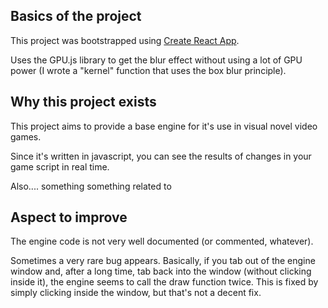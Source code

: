 ## Basics of the project

This project was bootstrapped using [Create React App](https://github.com/facebook/create-react-app).

Uses the GPU.js library to get the blur effect without using a lot of GPU power (I wrote a "kernel" function that uses the box blur principle).

## Why this project exists

This project aims to provide a base engine for it's use in visual novel video games.

Since it's written in javascript, you can see the results of changes in your game script in real time.

Also.... something something related to 

## Aspect to improve

The engine code is not very well documented (or commented, whatever). 

Sometimes a very rare bug appears. Basically, if you tab out of the engine window and, after a long time, tab back into the window (without clicking inside it), the engine seems to call the draw function twice. This is fixed by simply clicking inside the window, but that's not a decent fix.
